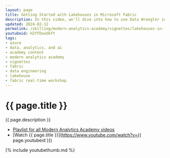 ```yaml
---
layout: page
title: Getting Started with Lakehouses in Microsoft Fabric
description: In this video, we'll dive into how to use Data Wrangler in Microsoft Fabric to cleanse and group by/aggregate data as part our ETL pipeline. We'll walk through some common steps used in data transformation, and include a few examples on deriving new columns from existing ones, such as extracting the hour from a timestamp. workspace.
updated: 2024-02-12
permalink: /skilling/modern-analytics-academy/vignettes/lakehouses-in-fabric
youtubeid: H2fFDaxUkfY
tags: 
- azure
- data, analytics, and ai
- academy content
- modern analytics academy
- vignettes
- fabric
- data engineering
- lakehouse
- fabric real-time workshop
---
```


# {{ page.title }}

{{ page.description }}

* [Playlist for all Modern Analytics Academy videos](https://www.youtube.com/playlist?list=PL8_VXqhvJI9DtxeuFmmQ0V6Z_zL0MXnnI)
* [Watch {{ page.title }}](https://www.youtube.com/watch?v={{ page.youtubeid }})

{% include youtubethumb.md %}
